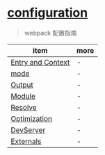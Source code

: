 # [configuration](https://webpack.js.org/configuration/)

> webpack 配置指南

| item                                      | more |
| ----------------------------------------- | ---- |
| [Entry and Context](./EntryAndContext.md) | -    |
| [mode](./mode.md)                         | -    |
| [Output](./Output.md)                     | -    |
| [Module](./Module.md)                     | -    |
| [Resolve](./Resolve.md)                   | -    |
| [Optimization](./Optimization.md)         | -    |
| [DevServer](./DevServer.md)               | -    |
| [Externals](./Externals.md)               | -    |
